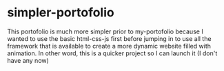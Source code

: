 # simpler-portofolio

This portofolio is much more simpler prior to my-portofolio because I wanted to use the basic html-css-js first before jumping in to use all the framework that is available to create a more dynamic website filled with animation. In other word, this is a quicker project so I can launch it (I don't have any now)

